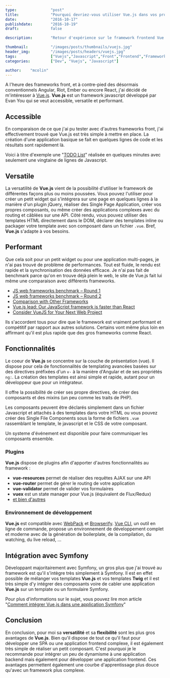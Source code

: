 ```yaml
---
type:               "post"
title:              "Pourquoi devriez-vous utiliser Vue.js dans vos projets ?"
date:               "2016-10-17"
publishdate:        "2016-10-19"
draft:              false

description:        "Retour d'expérience sur le framework frontend Vue.js et pourquoi l'utiliser"

thumbnail:          "/images/posts/thumbnails/vuejs.jpg"
header_img:         "/images/posts/headers/vuejs.jpg"
tags:               ["Vuejs","Javascript","Front","Frontend","Framework"]
categories:         ["Dev", "Vuejs", "Javascript"]

author:    "mcolin"
---
```


A l'heure des frameworks front, et à contre-pied des désormais conventionnels Angular, Riot, Ember ou encore React, j'ai décidé de m'intéresser à [Vue.js](https://vuejs.org/). **Vue.js** est un framework javascript développé par Evan You qui se veut accessible, versatile et performant.

## Accessible

En comparaison de ce que j'ai pu tester avec d'autres frameworks front, j'ai effectivement trouvé que Vue.js est très simple à mettre en place. La création d'une application basique se fait en quelques lignes de code et les résultats sont rapidement là.

Voici à titre d'exemple une "[TODO List](https://jsfiddle.net/Lsgc2rhr/9/)" réalisée en quelques minutes avec seulement une vingtaine de lignes de Javascript.

<script async src="//jsfiddle.net/Lsgc2rhr/9/embed/js,html,result/"></script>

## Versatile

La versatilité de **Vue.js** vient de la possibilité d'utiliser le framework de différentes façons plus ou moins poussées. Vous pouvez l'utiliser pour créer un petit widget qui s'intégrera sur une page en quelques lignes à la manière d'un plugin jQuery, réaliser des Single Page Application, créer vos propres composants, ou même créer des applications complexes avec du routing et câblées sur une API. Côté rendu, vous pouvez utiliser des templates HTML directement dans le DOM, déclarer des templates inline ou packager votre template avec son composant dans un fichier ```.vue```. Bref, **Vue.js** s'adapte à vos besoins.

## Performant

Que cela soit pour un petit widget ou pour une application multi-pages, je n'ai pas trouvé de problème de performances. Tout est fluide, le rendu est rapide et la synchronisation des données efficace. Je n'ai pas fait de benchmark parce qu'on en trouve déjà plein le web, le site de Vue.js fait lui même une comparaison avec différents frameworks.

* [JS web frameworks benchmark – Round 1](http://www.stefankrause.net/wp/?p=191)
* [JS web frameworks benchmark – Round 2](http://www.stefankrause.net/wp/?p=283)
* [Comparison with Other Frameworks](https://vuejs.org/guide/comparison.html)
* [Vue.js lead: Our JavaScript framework is faster than React](http://www.infoworld.com/article/3063615/javascript/vuejs-lead-our-javascript-framework-is-faster-than-react.html)
* [Consider VueJS for Your Next Web Project](https://blog.codeship.com/consider-vuejs-next-web-project/)

Ils s'accordent tous pour dire que le framework est vraiment performant et compétitif par rapport aux autres solutions. Certains vont même plus loin en affirmant qu'il est plus rapide que des gros frameworks comme React.

## Fonctionnalités

Le coeur de **Vue.js** se concentre sur la couche de présentation (vue). Il dispose pour cela de fonctionnalités de templating avancées basées sur des directives préfixées d'un ```v-``` à la manière d'Angular et de ses propriétés ```ng:```. La création des templates est ainsi simple et rapide, autant pour un développeur que pour un intégrateur.

Il offre la possibilité de créer ses propre directives, de créer des composants et des mixins (un peu comme les traits de PHP).

Les composants peuvent être déclarés simplement dans un fichier Javascript et attachés à des templates dans votre HTML ou vous pouvez créer des Single File Components sous la forme de fichiers ```.vue``` rassemblant le template, le javascript et le CSS de votre composant.

Un systeme d'événement est disponible pour faire communiquer les composants ensemble.

### Plugins

**Vue.js** dispose de plugins afin d'apporter d'autres fonctionnalités au framework :

* **vue-resources** permet de réaliser des requêtes AJAX sur une API
* **vue-router** permet de gérer le routing de votre application
* **vue-validator** permet de valider vos formulaires
* **vuex** est un state manager pour Vue.js (équivalent de Flux/Redux)
* [et bien d'autres](https://github.com/vuejs/awesome-vue#libraries--plugins)

### Environnement de développement

**Vue.js** est compatible avec [WebPack](https://webpack.github.io/docs/) et [Browserify](http://browserify.org/). [Vue CLI](https://github.com/vuejs/vue-cli), un outil en ligne de commande, propose un environnement de développement complet et moderne avec de la génération de boilerplate, de la compilation, du watching, du live reload, ...


## Intégration avec Symfony

Développant majoritairement avec Symfony, un gros plus que j'ai trouvé au framework est qu'il s'intègre très simplement à Symfony. Il est en effet possible de mélanger vos templates **Vue.js** et vos templates **Twig** et il est très simple d'y intégrer des composants voire de cabler une application **Vue.js** sur un template ou un formulaire Symfony.

Pour plus d'informations sur le sujet, vous pouvez lire mon article "[Comment intégrer Vue.js dans une application Symfony](/fr/dev/comment-integrer-vue-js-application-symfony/)"

## Conclusion

En conclusion, pour moi sa **versatilité** et sa **flexibilité** sont les plus gros avantages de **Vue.js**. Bien qu'il dispose de tout ce qu'il faut pour développer une SPA ou une application frontend complexe, il est également très simple de réaliser un petit composant. C'est pourquoi je le recommande pour intégrer un peu de dynamisme à une application backend mais également pour développer une application frontend. Ces avantages permettent également une courbe d'apprentissage plus douce qu'avec un framework plus complexe.
